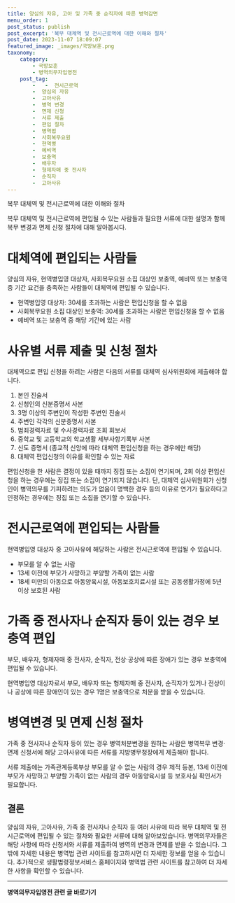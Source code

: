 ```yaml
---
title: 양심의 자유, 고아 및 가족 중 순직자에 따른 병역감면 
menu_order: 1
post_status: publish
post_excerpt: '복무 대체역 및 전시근로역에 대한 이해와 절차'
post_date: 2023-11-07 18:09:07
featured_image: _images/국방보훈.png
taxonomy:
    category:
        - 국방보훈
        - 병역의무자입영전
    post_tag:
        -   -  전시근로역
        -  양심의 자유
        -  고아사유
        -  병역 변경
        -  면제 신청
        -  서류 제출
        -  편입 절차
        -  병역법
        -  사회복무요원
        -  현역병
        -  예비역
        -  보충역
        -  배우자
        -  형제자매 중 전사자
        -  순직자
        -  고아사유
---
```


복무 대체역 및 전시근로역에 대한 이해와 절차

복무 대체역 및 전시근로역에 편입될 수 있는 사람들과 필요한 서류에 대한 설명과 함께 복무 변경과 면제 신청 절차에 대해 알아봅시다.

#   대체역에 편입되는 사람들
양심의 자유, 현역병입영 대상자, 사회복무요원 소집 대상인 보충역, 예비역 또는 보충역 중 기간 요건을 충족하는 사람들이 대체역에 편입될 수 있습니다.

- 현역병입영 대상자: 30세를 초과하는 사람은 편입신청을 할 수 없음
- 사회복무요원 소집 대상인 보충역: 30세를 초과하는 사람은 편입신청을 할 수 없음
- 예비역 또는 보충역 중 해당 기간에 있는 사람

#   사유별 서류 제출 및 신청 절차
대체역으로 편입 신청을 하려는 사람은 다음의 서류를 대체역 심사위원회에 제출해야 합니다.

1. 본인 진술서
2. 신청인의 신분증명서 사본
3. 3명 이상의 주변인이 작성한 주변인 진술서
4. 주변인 각각의 신분증명서 사본
5. 범죄경력자료 및 수사경력자료 조회 회보서
6. 중학교 및 고등학교의 학교생활 세부사항기록부 사본
7. 신도 증명서 (종교적 신앙에 따라 대체역 편입신청을 하는 경우에만 해당)
8. 대체역 편입신청의 이유를 확인할 수 있는 자료

편입신청을 한 사람은 결정이 있을 때까지 징집 또는 소집이 연기되며, 2회 이상 편입신청을 하는 경우에는 징집 또는 소집이 연기되지 않습니다. 단, 대체역 심사위원회가 신청인이 병역의무를 기피하려는 의도가 없음이 명백한 경우 등의 이유로 연기가 필요하다고 인정하는 경우에는 징집 또는 소집을 연기할 수 있습니다.

#   전시근로역에 편입되는 사람들
현역병입영 대상자 중 고아사유에 해당하는 사람은 전시근로역에 편입될 수 있습니다.

- 부모를 알 수 없는 사람
- 13세 이전에 부모가 사망하고 부양할 가족이 없는 사람
- 18세 미만의 아동으로 아동양육시설, 아동보호치료시설 또는 공동생활가정에 5년 이상 보호된 사람

#   가족 중 전사자나 순직자 등이 있는 경우 보충역 편입
부모, 배우자, 형제자매 중 전사자, 순직자, 전상·공상에 따른 장애가 있는 경우 보충역에 편입될 수 있습니다.

현역병입영 대상자로서 부모, 배우자 또는 형제자매 중 전사자, 순직자가 있거나 전상이나 공상에 따른 장애인이 있는 경우 1명은 보충역으로 처분을 받을 수 있습니다.

#   병역변경 및 면제 신청 절차
가족 중 전사자나 순직자 등이 있는 경우 병역처분변경을 원하는 사람은 병역복무 변경·면제 신청서에 해당 고아사유에 따른 서류를 지방병무청장에게 제출해야 합니다.

서류 제출에는 가족관계등록부상 부모를 알 수 없는 사람의 경우 제적 등본, 13세 이전에 부모가 사망하고 부양할 가족이 없는 사람의 경우 아동양육시설 등 보호사실 확인서가 필요합니다.

## 결론

양심의 자유, 고아사유, 가족 중 전사자나 순직자 등 여러 사유에 따라 복무 대체역 및 전시근로역에 편입될 수 있는 절차와 필요한 서류에 대해 알아보았습니다. 병역의무자들은 해당 사항에 따라 신청서와 서류를 제출하여 병역의 변경과 면제를 받을 수 있습니다. 그 밖에 자세한 내용은 병역법 관련 사이트를 참고하시면 더 자세한 정보를 얻을 수 있습니다. 추가적으로 생활법령정보서비스 홈페이지와 병역법 관련 사이트를 참고하여 더 자세한 사항을 확인할 수 있습니다.
<!-- wp:separator -->
<hr class="wp-block-separator has-alpha-channel-opacity"/>
<!-- /wp:separator -->

<!-- wp:group {"backgroundColor":"base","layout":{"type":"constrained"}} -->
<div class="wp-block-group has-base-background-color has-background"><!-- wp:paragraph {"align":"center","fontSize":"medium"} -->
<p class="has-text-align-center has-large-font-size"><strong>병역의무자입영전 관련 글 바로가기</strong></p>
<!-- /wp:paragraph -->


<!-- wp:latest-posts {"categories":[{"id":9092,"count":19,"description":"","link":"https://uknowlaw.com/category/%eb%b3%91%ec%97%ad%ec%9d%98%eb%ac%b4%ec%9e%90%ec%9e%85%ec%98%81%ec%a0%84/","name":"병역의무자입영전","slug":"병역의무자입영전","taxonomy":"category","parent":0,"meta":[],"_links":{"self":[{"href":"https://uknowlaw.com/wp-json/wp/v2/categories/9092"}],"collection":[{"href":"https://uknowlaw.com/wp-json/wp/v2/categories"}],"about":[{"href":"https://uknowlaw.com/wp-json/wp/v2/taxonomies/category"}],"wp:post_type":[{"href":"https://uknowlaw.com/wp-json/wp/v2/posts?categories=9092"}],"curies":[{"name":"wp","href":"https://api.w.org/{rel}","templated":true}]}}],"postsToShow":100,"excerptLength":28,"postLayout":"grid","columns":2,"featuredImageAlign":"left","featuredImageSizeSlug":"large","fontSize":18px} /--></div>
<!-- /wp:group -->